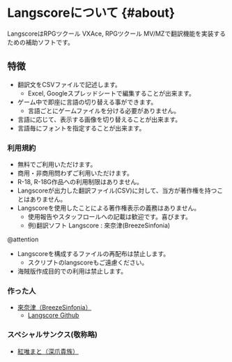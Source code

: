 # Langscoreについて    {#about}

LangscoreはRPGツクール VXAce, RPGツクール MV/MZで翻訳機能を実装するための補助ソフトです。

## 特徴

* 翻訳文をCSVファイルで記述します。
  - Excel, Googleスプレッドシートで編集することが出来ます。
* ゲーム中で即座に言語の切り替える事ができます。
  - 言語ごとにゲームファイルを分ける必要がありません。
* 言語に応じて、表示する画像を切り替えることが出来ます。
* 言語毎にフォントを指定することが出来ます。

### 利用規約

* 無料でご利用いただけます。
* 商用・非商用問わずご利用いただけます。
* R-18, R-18G作品への利用制限はありません。
* Langscoreが出力した翻訳ファイル(CSV)に対して、当方が著作権を持つことはありません。
* Langscoreを使用したことによる著作権表示の義務はありません。
  - 使用報告やスタッフロールへの記載は歓迎です。喜びます。
  - 例)翻訳ソフト Langscore : 來奈津(BreezeSinfonia)

  
@attention 
* Langscoreを構成するファイルの再配布は禁止します。
  - スクリプトのlangscoreもご遠慮ください。
* 海賊版作成目的での利用は禁止します。


### 作った人

* [來奈津（BreezeSinfonia）](https://breezesinfonia.com/)
  - [Langscore Github](https://github.com/MUkoutyan/langscore-app)

### スペシャルサンクス(敬称略)

* [紅唯まと（深爪貴族）](https://ci-en.dlsite.com/creator/1793)